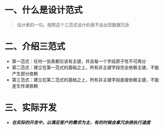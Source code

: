 # 一、什么是设计范式

> 设计表的一句。按照这个三范式设计的表不会出现数据冗余

# 二、介绍三范式

- 第一范式：任何一张表都应该有主键，并且每一个字段原子性不可再分
- 第二范式：建立在第一范式的基础之上，所有非主键字段完全依赖主键，不能产生部分依赖
- 第三范式：建立在第二范式的基础之上，所有非主键字段直接依赖主键，不能差生传递依赖

# 三、实际开发

- ***在实际的开发中，以满足客户的需求为主，有的时候会拿冗余换执行速度***